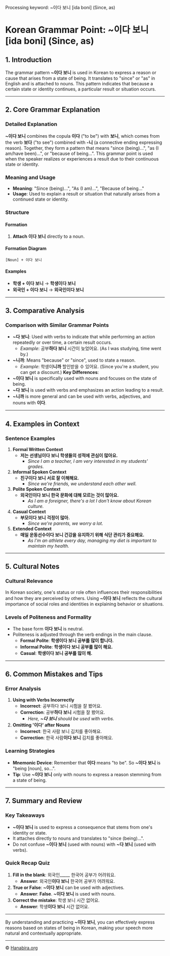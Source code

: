 Processing keyword: ~이다 보니 [ida boni] (Since, as)
# Korean Grammar Point: ~이다 보니 [ida boni] (Since, as)

## 1. Introduction
The grammar pattern **~이다 보니** is used in Korean to express a reason or cause that arises from a state of being. It translates to "since" or "as" in English and is attached to nouns. This pattern indicates that because a certain state or identity continues, a particular result or situation occurs.

---
## 2. Core Grammar Explanation
### Detailed Explanation
**~이다 보니** combines the copula **이다** ("to be") with **보니**, which comes from the verb **보다** ("to see") combined with **-니** (a connective ending expressing reason). Together, they form a pattern that means "since (being)...", "as (I am/have been)...", or "because of being...".
This grammar point is used when the speaker realizes or experiences a result due to their continuous state or identity.
### Meaning and Usage
- **Meaning**: "Since (being)...", "As (I am)...", "Because of being..."
- **Usage**: Used to explain a result or situation that naturally arises from a continued state or identity.
### Structure
#### Formation
1. **Attach** **이다 보니** directly to a noun.
#### Formation Diagram
```
[Noun] + 이다 보니
```
#### Examples
- **학생 + 이다 보니** → **학생이다 보니**
- **외국인 + 이다 보니** → **외국인이다 보니**
---
## 3. Comparative Analysis
### Comparison with Similar Grammar Points
- **~다 보니**: Used with verbs to indicate that while performing an action repeatedly or over time, a certain result occurs.
  - *Example*: 공부**하다 보니** 시간이 늦었어요. (As I was studying, time went by.)
- **~니까**: Means "because" or "since", used to state a reason.
  - *Example*: 학생이**니까** 할인받을 수 있어요. (Since you're a student, you can get a discount.)
**Key Differences**:
- **~이다 보니** is specifically used with nouns and focuses on the state of being.
- **~다 보니** is used with verbs and emphasizes an action leading to a result.
- **~니까** is more general and can be used with verbs, adjectives, and nouns with **이다**.
---
## 4. Examples in Context
### Sentence Examples
1. **Formal Written Context**
   - **저는 선생님이다 보니 학생들의 성적에 관심이 많아요.**
     - *Since I am a teacher, I am very interested in my students' grades.*
2. **Informal Spoken Context**
   - **친구이다 보니 서로 잘 이해해요.**
     - *Since we're friends, we understand each other well.*
3. **Polite Spoken Context**
   - **외국인이다 보니 한국 문화에 대해 모르는 것이 많아요.**
     - *As I am a foreigner, there's a lot I don't know about Korean culture.*
4. **Casual Context**
   - **부모이다 보니 걱정이 많아.**
     - *Since we're parents, we worry a lot.*
5. **Extended Context**
   - **매일 운동선수이다 보니 건강을 유지하기 위해 식단 관리가 중요해요.**
     - *As I'm an athlete every day, managing my diet is important to maintain my health.*
---
## 5. Cultural Notes
### Cultural Relevance
In Korean society, one's status or role often influences their responsibilities and how they are perceived by others. Using **~이다 보니** reflects the cultural importance of social roles and identities in explaining behavior or situations.
### Levels of Politeness and Formality
- The base form **이다 보니** is neutral.
- Politeness is adjusted through the verb endings in the main clause.
  - **Formal Polite**: **학생이다 보니 공부를 많이 합니다.**
  - **Informal Polite**: **학생이다 보니 공부를 많이 해요.**
  - **Casual**: **학생이다 보니 공부를 많이 해.**
---
## 6. Common Mistakes and Tips
### Error Analysis
1. **Using with Verbs Incorrectly**
   - **Incorrect**: 공부하다 보니 시험을 잘 봤어요.
   - **Correction**: 공부**하다 보니** 시험을 잘 봤어요.
     - *Here, **~다 보니** should be used with verbs.*
2. **Omitting '이다' after Nouns**
   - **Incorrect**: 한국 사람 보니 김치를 좋아해요.
   - **Correction**: 한국 사람**이다 보니** 김치를 좋아해요.
### Learning Strategies
- **Mnemonic Device**: Remember that **이다** means "to be". So **~이다 보니** is "being [noun], so...".
- **Tip**: Use **~이다 보니** only with nouns to express a reason stemming from a state of being.
---
## 7. Summary and Review
### Key Takeaways
- **~이다 보니** is used to express a consequence that stems from one's identity or state.
- It attaches directly to nouns and translates to "since (being)...".
- Do not confuse **~이다 보니** (used with nouns) with **~다 보니** (used with verbs).
### Quick Recap Quiz
1. **Fill in the blank**: 외국인_____ 한국어 공부가 어려워요.
   - **Answer**: 외국인**이다 보니** 한국어 공부가 어려워요.
2. **True or False**: **~이다 보니** can be used with adjectives.
   - **Answer**: **False**. **~이다 보니** is used with nouns.
3. **Correct the mistake**: 학생 보니 시간 없어요.
   - **Answer**: 학생**이다 보니** 시간 없어요.
---
By understanding and practicing **~이다 보니**, you can effectively express reasons based on states of being in Korean, making your speech more natural and contextually appropriate.

---
© [Hanabira.org](https://hanabira.org)
